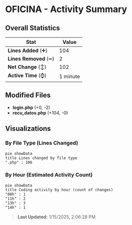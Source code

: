 # OFICINA - Activity Summary 

## Overall Statistics

| Stat                   | Value                                                             |
| ---------------------- | ----------------------------------------------------------------- |
| **Lines Added** (➕)   | 104                                          |
| **Lines Removed** (➖) | 2                                        |
| **Net Change** (↕)    | 102                |
| **Active Time** (⌚)   | 1 minute |


## Modified Files
- **login.php** (+0, -2)
- **recu_datos.php** (+104, -0)

## Visualizations

### By File Type (Lines Changed)

```mermaid
pie showData
title Lines changed by file type
".php" : 106
```

### By Hour (Estimated Activity Count)

```mermaid
pie showData
title Coding activity by hour (count of changes)
"08h" : 1
"11h" : 2
"13h" : 3
"14h" : 1
```


> **Last Updated:** 1/15/2025, 2:06:28 PM